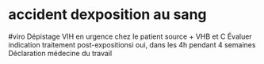 # accident dexposition au sang
#viro 
Dépistage VIH en urgence chez le patient source + VHB et C
Évaluer indication traitement post-expositionsi oui, dans les 4h pendant 4 semaines
Déclaration médecine du travail 

